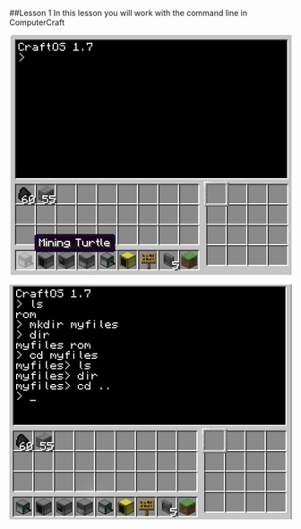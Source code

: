 ##Lesson 1
In this lesson you will work with the command line in ComputerCraft

![Intro](https://github.com/AllenHeard/ComputerCraft/blob/master/Screenshots/Lesson%201%20Images/Intro.png?)


![cd](https://github.com/AllenHeard/ComputerCraft/blob/master/Screenshots/Lesson%201%20Images/cd.png?)
